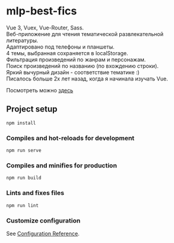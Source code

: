 # mlp-best-fics

Vue 3, Vuex, Vue-Router, Sass. 
<br>Веб-приложение для чтения тематической развлекательной литературы. 
<br>Адаптировано под телефоны и планшеты. 
<br>4 темы, выбранная сохраняется в localStorage. 
<br>Фильтрация произведений по жанрам и персонажам.
<br>Поиск произведений по названию (по вхождению строки).
<br>Яркий вычурный дизайн - соответствие тематике :)
<br>Писалось больше 2х лет назад, когда я начинала изучать Vue.

Посмотреть можно <a href="http://mlp-best-fics.cw53615.tw1.ru/">здесь</a>

## Project setup
```
npm install
```

### Compiles and hot-reloads for development
```
npm run serve
```

### Compiles and minifies for production
```
npm run build
```

### Lints and fixes files
```
npm run lint
```

### Customize configuration
See [Configuration Reference](https://cli.vuejs.org/config/).
